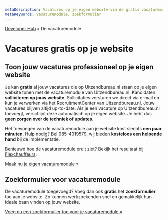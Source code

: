 ```yaml
---
metaDescription: Vacatures op je eigen website via de gratis vacaturemodule van Uitzendbureau.nl
metaKeywords: vacaturemodule, zoekformulier
---
```


[Developer Hub](/) &raquo; De vacaturemodule

# Vacatures gratis op je website

## Toon jouw vacatures professioneel op je eigen website

Je kan **gratis** al jouw vacatures die op Uitzendbureau.nl staan op je eigen website tonen met de vacaturemodule van Uitzendbureau.nl.
Kandidaten **solliciteren op jouw website**. Sollicitaties versturen we direct via e-mail en kun je verwerken via het RecruitmentCenter van Uitzendbureau.nl.
Jouw vacatures blijven altijd up-to-date.
Als je een vacature op Uitzendbureau.nl toevoegt,
verschijnt deze automatisch op je eigen website.
Je hebt dus **geen zorgen over de techniek of updates**.

Het toevoegen van de vacaturemodule aan je website kost slechts **een paar minuten**.
Hulp nodig? Bel 085-4019579, wij bieden **kosteloos een helpende hand** bij de implementatie.

Benieuwd hoe de vacaturemodule eruit ziet? Bekijk het resultaat bij
<a href="http://flexchauffeurs.nl/vrachtwagenchauffeurs-vacatures/" target="_blank">Flexchauffeurs</a>.

[Maak nu je eigen vacaturemodule &raquo;](/vacaturemodule/vacaturemodule-stap-een.html)

## Zoekformulier voor vacaturemodule

De vacaturemodule toegevoegd? Voeg dan ook **gratis** het **zoekformulier** toe aan je website.
Zo kunnen werkzoekenden snel en gemakkelijk hun ideale baan vinden op jouw website.

[Voeg nu een zoekformulier toe voor je vacaturemodule &raquo;](/vacaturemodule/zoekformulier.html)
